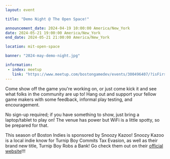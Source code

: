 ```yaml
---
layout: event

title: "Demo Night @ The Open Space!"

announcement_date: 2024-04-19 10:00:00 America/New_York
date: 2024-05-21 19:00:00 America/New_York
end_date: 2024-05-21 21:00:00 America/New_York

location: mit-open-space

banner: "2024-may-demo-night.jpg"

information:
 - index: meetup
   link: "https://www.meetup.com/bostongamedev/events/300496407/?isFirstPublish=true"
---
```


Come show off the game you're working on, or just come kick it and see what folks in the community are up to! Hang out and support your fellow game makers with some feedback, informal play testing, and encouragement.

No sign-up required; if you have something to show, just bring a laptop/tablet to play on! The venue has power but WiFi is a little spotty, so be prepared for that.

This season of Boston Indies is sponsored by Snoozy Kazoo! Snoozy Kazoo is a local indie know for Turnip Boy Commits Tax Evasion, as well as their brand new title, Turnip Boy Robs a Bank! Go check them out on their [official website](https://snoozykazoo.com/)!!!